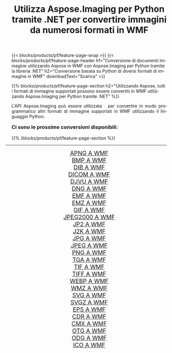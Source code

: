 ﻿---
title: Utilizza Aspose.Imaging per Python tramite .NET per convertire immagini da numerosi formati in WMF 
weight: 3920
url: /it/python-net/conversion/to/wmf/ 
lang: it
langdirlevel: 2
locales: zh-hans,ja,it,ru,de,es,fr,nl,id,lt,pl,pt,vi,tr,ko,zh-hant,ar,hi,th,sv,cs,uk,he
description: Puoi utilizzare Aspose.Imaging per Python tramite la libreria .NET per convertire da una varietà di formati in WMF
---

{{< blocks/products/pf/feature-page-wrap >}}
{{< blocks/products/pf/feature-page-header h1="Conversione di documenti immagine utilizzando Aspose in WMF con Aspose.Imaging per Python tramite la libreria .NET" h2="Conversione basata su Python di diversi formati di immagine in WMF" downloadText="Scarica" >}}


{{% blocks/products/pf/feature-page-section  h2="Utilizzando Aspose, tutti i formati di immagine supportati possono essere convertiti in WMF utilizzando Aspose.Imaging per Python tramite .NET" %}}
<p align=justify>L'API Aspose.Imaging può essere utilizzata   per convertire in modo programmatico altri formati di immagine supportati in WMF utilizzando il linguaggio Python.</p>
<h3 style="margin-top:16px;">
Ci sono le prossime conversioni disponibili:
</h3>
{{% /blocks/products/pf/feature-page-section %}}
<div class="container-fluid productfamilypage bg-gray">
    <div class="convertypes bg-gray agp-content section">
        <div class="container">
		<hr style="margin-left:-20px;"/>
		<div class="row other-converters" style="gap: 10px;font-size: 19px;text-align:center;">
		    <div class='col-md-3 other-converter remove-lp remove-rp'><a href="/imaging/it/python-net/conversion/apng-to-wmf/" style="padding:15px;">APNG A WMF</a></div>
<div class='col-md-3 other-converter remove-lp remove-rp'><a href="/imaging/it/python-net/conversion/bmp-to-wmf/" style="padding:15px;">BMP A WMF</a></div>
<div class='col-md-3 other-converter remove-lp remove-rp'><a href="/imaging/it/python-net/conversion/dib-to-wmf/" style="padding:15px;">DIB A WMF</a></div>
<div class='col-md-3 other-converter remove-lp remove-rp'><a href="/imaging/it/python-net/conversion/dicom-to-wmf/" style="padding:15px;">DICOM A WMF</a></div>
<div class='col-md-3 other-converter remove-lp remove-rp'><a href="/imaging/it/python-net/conversion/djvu-to-wmf/" style="padding:15px;">DJVU A WMF</a></div>
<div class='col-md-3 other-converter remove-lp remove-rp'><a href="/imaging/it/python-net/conversion/dng-to-wmf/" style="padding:15px;">DNG A WMF</a></div>
<div class='col-md-3 other-converter remove-lp remove-rp'><a href="/imaging/it/python-net/conversion/emf-to-wmf/" style="padding:15px;">EMF A WMF</a></div>
<div class='col-md-3 other-converter remove-lp remove-rp'><a href="/imaging/it/python-net/conversion/emz-to-wmf/" style="padding:15px;">EMZ A WMF</a></div>
<div class='col-md-3 other-converter remove-lp remove-rp'><a href="/imaging/it/python-net/conversion/gif-to-wmf/" style="padding:15px;">GIF A WMF</a></div>
<div class='col-md-3 other-converter remove-lp remove-rp'><a href="/imaging/it/python-net/conversion/jpeg2000-to-wmf/" style="padding:15px;">JPEG2000 A WMF</a></div>
<div class='col-md-3 other-converter remove-lp remove-rp'><a href="/imaging/it/python-net/conversion/jp2-to-wmf/" style="padding:15px;">JP2 A WMF</a></div>
<div class='col-md-3 other-converter remove-lp remove-rp'><a href="/imaging/it/python-net/conversion/j2k-to-wmf/" style="padding:15px;">J2K A WMF</a></div>
<div class='col-md-3 other-converter remove-lp remove-rp'><a href="/imaging/it/python-net/conversion/jpg-to-wmf/" style="padding:15px;">JPG A WMF</a></div>
<div class='col-md-3 other-converter remove-lp remove-rp'><a href="/imaging/it/python-net/conversion/jpeg-to-wmf/" style="padding:15px;">JPEG A WMF</a></div>
<div class='col-md-3 other-converter remove-lp remove-rp'><a href="/imaging/it/python-net/conversion/png-to-wmf/" style="padding:15px;">PNG A WMF</a></div>
<div class='col-md-3 other-converter remove-lp remove-rp'><a href="/imaging/it/python-net/conversion/tga-to-wmf/" style="padding:15px;">TGA A WMF</a></div>
<div class='col-md-3 other-converter remove-lp remove-rp'><a href="/imaging/it/python-net/conversion/tif-to-wmf/" style="padding:15px;">TIF A WMF</a></div>
<div class='col-md-3 other-converter remove-lp remove-rp'><a href="/imaging/it/python-net/conversion/tiff-to-wmf/" style="padding:15px;">TIFF A WMF</a></div>
<div class='col-md-3 other-converter remove-lp remove-rp'><a href="/imaging/it/python-net/conversion/webp-to-wmf/" style="padding:15px;">WEBP A WMF</a></div>
<div class='col-md-3 other-converter remove-lp remove-rp'><a href="/imaging/it/python-net/conversion/wmz-to-wmf/" style="padding:15px;">WMZ A WMF</a></div>
<div class='col-md-3 other-converter remove-lp remove-rp'><a href="/imaging/it/python-net/conversion/svg-to-wmf/" style="padding:15px;">SVG A WMF</a></div>
<div class='col-md-3 other-converter remove-lp remove-rp'><a href="/imaging/it/python-net/conversion/svgz-to-wmf/" style="padding:15px;">SVGZ A WMF</a></div>
<div class='col-md-3 other-converter remove-lp remove-rp'><a href="/imaging/it/python-net/conversion/eps-to-wmf/" style="padding:15px;">EPS A WMF</a></div>
<div class='col-md-3 other-converter remove-lp remove-rp'><a href="/imaging/it/python-net/conversion/cdr-to-wmf/" style="padding:15px;">CDR A WMF</a></div>
<div class='col-md-3 other-converter remove-lp remove-rp'><a href="/imaging/it/python-net/conversion/cmx-to-wmf/" style="padding:15px;">CMX A WMF</a></div>
<div class='col-md-3 other-converter remove-lp remove-rp'><a href="/imaging/it/python-net/conversion/otg-to-wmf/" style="padding:15px;">OTG A WMF</a></div>
<div class='col-md-3 other-converter remove-lp remove-rp'><a href="/imaging/it/python-net/conversion/odg-to-wmf/" style="padding:15px;">ODG A WMF</a></div>
<div class='col-md-3 other-converter remove-lp remove-rp'><a href="/imaging/it/python-net/conversion/ico-to-wmf/" style="padding:15px;">ICO A WMF</a></div>
                </div>
        </div>
    </div>
</div>
<br/>

